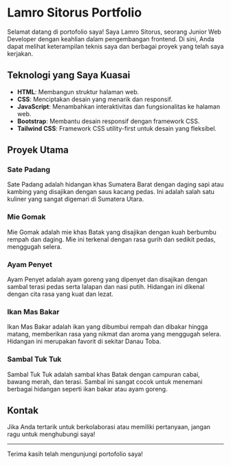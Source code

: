 # Lamro Sitorus Portfolio

Selamat datang di portofolio saya! Saya Lamro Sitorus, seorang Junior Web Developer dengan keahlian dalam pengembangan frontend. Di sini, Anda dapat melihat keterampilan teknis saya dan berbagai proyek yang telah saya kerjakan.

## Teknologi yang Saya Kuasai

- **HTML**: Membangun struktur halaman web.
- **CSS**: Menciptakan desain yang menarik dan responsif.
- **JavaScript**: Menambahkan interaktivitas dan fungsionalitas ke halaman web.
- **Bootstrap**: Membantu desain responsif dengan framework CSS.
- **Tailwind CSS**: Framework CSS utility-first untuk desain yang fleksibel.

## Proyek Utama

### Sate Padang
Sate Padang adalah hidangan khas Sumatera Barat dengan daging sapi atau kambing yang disajikan dengan saus kacang pedas. Ini adalah salah satu kuliner yang sangat digemari di Sumatera Utara.

### Mie Gomak
Mie Gomak adalah mie khas Batak yang disajikan dengan kuah berbumbu rempah dan daging. Mie ini terkenal dengan rasa gurih dan sedikit pedas, menggugah selera.

### Ayam Penyet
Ayam Penyet adalah ayam goreng yang dipenyet dan disajikan dengan sambal terasi pedas serta lalapan dan nasi putih. Hidangan ini dikenal dengan cita rasa yang kuat dan lezat.

### Ikan Mas Bakar
Ikan Mas Bakar adalah ikan yang dibumbui rempah dan dibakar hingga matang, memberikan rasa yang nikmat dan aroma yang menggugah selera. Hidangan ini merupakan favorit di sekitar Danau Toba.

### Sambal Tuk Tuk
Sambal Tuk Tuk adalah sambal khas Batak dengan campuran cabai, bawang merah, dan terasi. Sambal ini sangat cocok untuk menemani berbagai hidangan seperti ikan bakar atau ayam goreng.

## Kontak

Jika Anda tertarik untuk berkolaborasi atau memiliki pertanyaan, jangan ragu untuk menghubungi saya!

---

Terima kasih telah mengunjungi portofolio saya!
